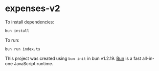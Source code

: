 # expenses-v2

To install dependencies:

```bash
bun install
```

To run:

```bash
bun run index.ts
```

This project was created using `bun init` in bun v1.2.19. [Bun](https://bun.com) is a fast all-in-one JavaScript runtime.
